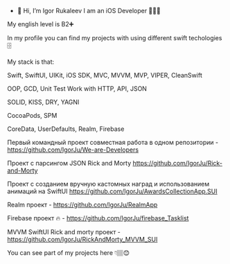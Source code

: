 - 👋 Hi, I’m Igor Rukaleev
I am an iOS Developer 👨🏽‍💻


My english level is B2➕


In my profile you can find my projects with using different swift techologies 🗄



My stack is that:


Swift,
SwiftUI, UIKit, iOS SDK,
MVC, MVVM, MVP, VIPER, CleanSwift

OOP, GCD, Unit Test
Work with HTTP, API, JSON

SOLID, KISS, DRY, YAGNI

CocoaPods, SPM
 
CoreData, UserDefaults, Realm, Firebase

Первый командный проект совместная работа в одном репозитории - https://github.com/IgorJu/We-are-Developers

Проект с парсингом JSON Rick and Morty https://github.com/IgorJu/Rick-and-Morty

Проект с созданием вручную кастомных наград и использованием анимаций на SwiftUI https://github.com/IgorJu/AwardsCollectionApp.SUI


Realm проект - https://github.com/IgorJu/RealmApp


Firebase проект 🔥 - https://github.com/IgorJu/firebase_Tasklist

MVVM SwiftUI Rick and morty проект  - https://github.com/IgorJu/RickAndMorty_MVVM_SUI


You can see part of my projects here 👇🏽😊
 

<!---
IgorJu/IgorJu is a ✨ special ✨ repository because its `README.md` (this file) appears on your GitHub profile.
You can click the Preview link to take a look at your changes.
--->
